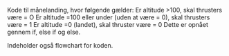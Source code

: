 Kode til månelanding, hvor følgende gælder:
Er altitude >100, skal thrusters være = O
Er altitude =100 eller under (uden at være = 0), skal thrusters være = 1
Er altitude =0 (landet), skal thruster være = 0
Dette er opnået gennem if, else if og else.

Indeholder også flowchart for koden.
